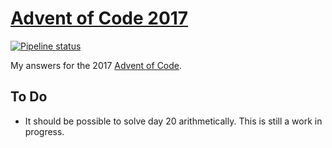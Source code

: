 # [Advent of Code 2017](https://adventofcode.com/2017)

[![Pipeline status][workflows-CI-badge]][actions]

My answers for the 2017 [Advent of Code](https://adventofcode.com/2017).

## To Do

* It should be possible to solve day 20 arithmetically. This is still a work in progress.


[workflows-CI-badge]: https://github.com/rjvdw/advent-of-code/actions/workflows/ci-rust-2017.yml/badge.svg
[actions]: https://github.com/rjvdw/advent-of-code/actions/workflows/ci-rust-2017.yml

